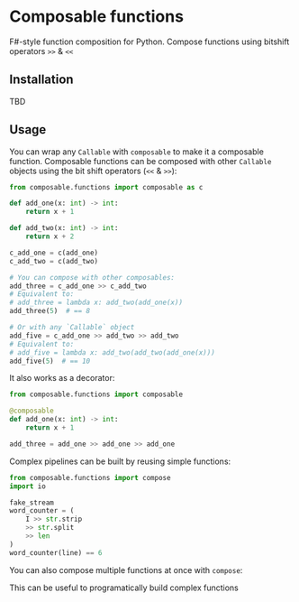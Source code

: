 # Composable functions
F#-style function composition for Python. Compose functions using bitshift operators `>>` & `<<`
## Installation
TBD

## Usage
You can wrap any `Callable` with `composable` to make it a composable function. Composable functions can be composed with other `Callable` objects using the bit shift operators (`<<` & `>>`):
```python
from composable.functions import composable as c

def add_one(x: int) -> int:
    return x + 1

def add_two(x: int) -> int:
    return x + 2

c_add_one = c(add_one)
c_add_two = c(add_two)

# You can compose with other composables:
add_three = c_add_one >> c_add_two
# Equivalent to:
# add_three = lambda x: add_two(add_one(x))
add_three(5)  # == 8

# Or with any `Callable` object
add_five = c_add_one >> add_two >> add_two
# Equivalent to:
# add_five = lambda x: add_two(add_two(add_one(x)))
add_five(5)  # == 10
```
It also works as a decorator:
```python
from composable.functions import composable

@composable
def add_one(x: int) -> int:
    return x + 1

add_three = add_one >> add_one >> add_one
```
Complex pipelines can be built by reusing simple functions:
```python
from composable.functions import compose
import io

fake_stream
word_counter = (
    I >> str.strip
    >> str.split
    >> len
)
word_counter(line) == 6
```

You can also compose multiple functions at once with `compose`:

This can be useful to programatically build complex functions
